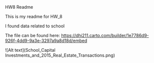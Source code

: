 HW8 Readme


This is my readme for HW_8

I found data related to school 


The file can be found here: https://dhi211.carto.com/builder/1e7786d9-926f-4dd9-9a3e-3297a9a8d18d/embed


![Alt text](School_Capital Investments_and_2015_Real_Estate_Transactions.png)
